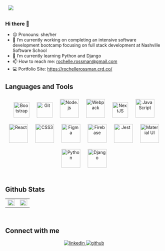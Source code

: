<img style="margin: 10px" src="https://lh3.googleusercontent.com/2-eY0yEYWu_93N6DX25Dw6Xbxd23TTL4_P4H0-uTs6Vogp0Ttfl01ktoZRawRwA-rlDR_ul7_ChnmaNygIWstcmtAJ_c3td0JTU64JyUcMeJNVsoyKyZLQ_F3xzVkqLbcKVjik_50ZaB3qQBVnlSwBIhG22czWS68lfwyg0ne_9ZPV5ypt28YNpElrsP43VWJez_1Ikx4waYOKSirH4zq-qzRxnloVyR7hr6n9hYjaw9gLLdednxtgLo8TYrt39uK6kMn99XfFyvBYEhHbJSiaOj1ogJeQ-lH8aQimMkR7FOYPR1eP-S6f6Zr_1lVm2swRTseyKlKcn9lQ7PmY3k7UliNQeSb4yqFQyeQ94c09Xf1KQOpTSq5A4fzBSNuwAzIF2iEloqhqPuKo5ttgpA7gDU5kfeKC6k9aPXmX6VCbqho7c3nI2B5YZU4WbIUlkT8vZp3OBJVOkWrALbu1jupxHGfsc2qb1hIQtfVX7Pr570ys-fFwVai0OhV92MCYyYLu_8esSQq7WhKSy0iiWduFOvb5EokbKHUxxEhLW76o-VQWercnkEn4A-cUX7otb2QUwkg5D0xNRHxTbd6usxwFpTh179qapzZFkBN1Ejhyki6XYFU_UBj8pKXWO2uvGyHjqb2ZwTNJs309VHX-3c9fv4B5UeVxgU3NS4vzN0fNKwvjPHgZMz11_dUjGM3SkfS6drAqR5TAVnpsL39hj4W3LyTyHVSnDS2MGbdfF0Yr1Z6smBy10QffHfobqqLaXjxG0NCBsQFPWOiKtrnvgqqRoLbXTXt2zgb46h0NdZdQTIBV1p-oIqy9A1oIAUXdoRIniBNQVCO6KqwL7kE0NpEFwhk7Z3k91juo6DxHsANyMbawFUT2LFiXKDwzrTYX1IZbaapgpKt9PMW5C0mU53xkSeBNe01YxEK4Z8BQ=w1128-h191-no?authuser=0" />

### Hi there 👋
- 😌 Pronouns: she/her
- 🔭 I’m currently working on completing an intensive software development bootcamp focusing on full stack development at Nashville Software School
- 🌱 I’m currently learning Python and Django
- 📫 How to reach me: rochelle.rossman@gmail.com
- 💻 Portfolio Site: https://rochellerossman.crd.co/


## Languages and Tools  
<div align="center">  
<a href="https://getbootstrap.com/docs/3.4/javascript/" target="_blank"><img style="margin: 10px" src="https://profilinator.rishav.dev/skills-assets/bootstrap-plain.svg" alt="Bootstrap" height="50" /></a>  
<a href="https://github.com/" target="_blank"><img style="margin: 10px" src="https://profilinator.rishav.dev/skills-assets/git-scm-icon.svg" alt="Git" height="50" /></a>  
<a href="https://nodejs.org/" target="_blank"><img style="margin: 10px" src="https://profilinator.rishav.dev/skills-assets/nodejs-original-wordmark.svg" alt="Node.js" height="60" /></a>  
<a href="https://webpack.js.org/" target="_blank"><img style="margin: 10px" src="https://profilinator.rishav.dev/skills-assets/webpack-original.svg" alt="Webpack" height="60" /></a>  
<a href="https://nextjs.org/" target="_blank"><img style="margin: 10px" src="https://profilinator.rishav.dev/skills-assets/nextjs.png" alt="NextJS" height="50" /></a>    
<a href="https://www.javascript.com/" target="_blank"><img style="margin: 10px" src="https://profilinator.rishav.dev/skills-assets/javascript-original.svg" alt="JavaScript" height="60" /></a>  
<a href="https://reactjs.org/" target="_blank"><img style="margin: 10px" src="https://profilinator.rishav.dev/skills-assets/react-original-wordmark.svg" alt="React" height="60" /></a>  
<a href="https://www.w3schools.com/css/" target="_blank"><img style="margin: 10px" src="https://profilinator.rishav.dev/skills-assets/css3-original-wordmark.svg" alt="CSS3" height="60" /></a>  
<a href="https://www.figma.com/" target="_blank"><img style="margin: 10px" src="https://profilinator.rishav.dev/skills-assets/figma-icon.svg" alt="Figma" height="60" /></a>  
<a href="https://firebase.google.com/" target="_blank"><img style="margin: 10px" src="https://profilinator.rishav.dev/skills-assets/firebase.png" alt="Firebase" height="60" /></a>  
<a href="https://www.jestjs.io/" target="_blank"><img style="margin: 10px" src="https://profilinator.rishav.dev/skills-assets/jest.svg" alt="Jest" height="60" /></a>   
<a href="https://mui.com/" target="_blank"><img style="margin: 10px" src="https://profilinator.rishav.dev/skills-assets/mui.png" alt="Material UI" height="60" /></a>  
<a href="https://www.python.org/" target="_blank"><img style="margin: 10px" src="https://profilinator.rishav.dev/skills-assets/python-original.svg" alt="Python" height="60" /></a>
<a href="https://www.djangoproject.com/" target="_blank"><img style="margin: 10px" src="https://profilinator.rishav.dev/skills-assets/django-original.svg" alt="Django" height="60" /></a>  
</div>  

<br/>  


## Github Stats  
<table><tr><td valign="top" width="50%">

<img src="https://github-readme-stats.vercel.app/api?username=rochelle-rossman&show_icons=true&count_private=true&hide_border=true" align="left" style="width: 100%" />

</td><td valign="top" width="50%">

<div align="center"><img src="https://github-readme-stats.vercel.app/api/top-langs/?username=rochelle-rossman&hide_border=true&layout=compact" align="center" style="width: 100%" /></div>

</td></tr></table>  

<br/> 


## Connect with me  
<div align="center"><a href="https://www.linkedin.com/in/rochelle-rossman/" target="_blank">
<img src=https://img.shields.io/badge/linkedin-%231E77B5.svg?&style=for-the-badge&logo=linkedin&logoColor=white alt=linkedin style="margin-bottom: 5px;" />
</a>  
<a href="https://github.com/rochelle-rossman" target="_blank">
<img src=https://img.shields.io/badge/github-%2324292e.svg?&style=for-the-badge&logo=github&logoColor=white alt=github style="margin-bottom: 5px;" />
</a>
</div>  
